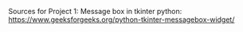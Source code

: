 Sources for Project 1:
Message box in tkinter python: https://www.geeksforgeeks.org/python-tkinter-messagebox-widget/  
